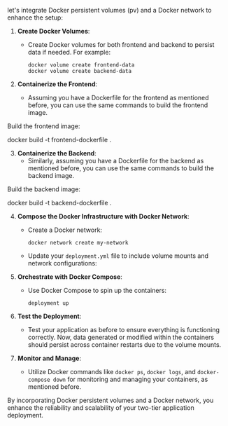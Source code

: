 let's integrate Docker persistent volumes (pv) and a Docker network to enhance the setup:

1. **Create Docker Volumes**:
   - Create Docker volumes for both frontend and backend to persist data if needed. For example:

     ```
     docker volume create frontend-data
     docker volume create backend-data
     ```

2. **Containerize the Frontend**:
   - Assuming you have a Dockerfile for the frontend as mentioned before, you can use the same commands to build the frontend image.

Build the frontend image:

docker build -t frontend-dockerfile .

3. **Containerize the Backend**:
   - Similarly, assuming you have a Dockerfile for the backend as mentioned before, you can use the same commands to build the backend image.


Build the backend image:

docker build -t backend-dockerfile .

4. **Compose the Docker Infrastructure with Docker Network**:
   - Create a Docker network:

     ```
     docker network create my-network
     ```

   - Update your `deployment.yml` file to include volume mounts and network configurations:

    

5. **Orchestrate with Docker Compose**:
   - Use Docker Compose to spin up the containers:

     ```
     deployment up
     ```

6. **Test the Deployment**:
   - Test your application as before to ensure everything is functioning correctly. Now, data generated or modified within the containers should persist across container restarts due to the volume mounts.

7. **Monitor and Manage**:
   - Utilize Docker commands like `docker ps`, `docker logs`, and `docker-compose down` for monitoring and managing your containers, as mentioned before.

By incorporating Docker persistent volumes and a Docker network, you enhance the reliability and scalability of your two-tier application deployment.